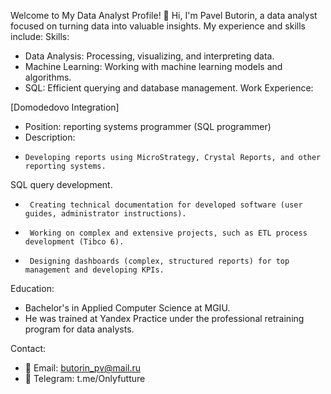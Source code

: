 
Welcome to My Data Analyst Profile! 🚀
Hi, I'm Pavel Butorin, a data analyst focused on turning data into valuable insights. My experience and skills include:
Skills:
* Data Analysis: Processing, visualizing, and interpreting data.
* Machine Learning: Working with machine learning models and algorithms.
* SQL: Efficient querying and database management.
Work Experience:

[Domodedovo Integration]
* Position: reporting systems programmer (SQL programmer)
* Description:
*     Developing reports using MicroStrategy, Crystal Reports, and other reporting systems.
SQL query development.
*      Creating technical documentation for developed software (user guides, administrator instructions).
*      Working on complex and extensive projects, such as ETL process development (Tibco 6).
*      Designing dashboards (complex, structured reports) for top management and developing KPIs.

Education:
* Bachelor's in Applied Computer Science at MGIU.
* He was trained at Yandex Practice under the professional retraining program for data analysts.

Contact:
* 📧 Email: butorin_pv@mail.ru
* 💬 Telegram: t.me/Onlyfutture
